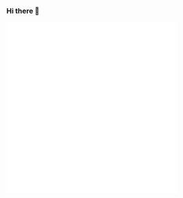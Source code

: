 ### Hi there 👋
<img src="https://github.com/31Vishal08/cc-visualizer/blob/main/src/main/java/com/ccvisualizer/ccvisualizer/output.svg" width="400" height="400">
<!--
**31Vishal08/31Vishal08** is a ✨ _special_ ✨ repository because its `README.md` (this file) appears on your GitHub profile.

Here are some ideas to get you started:

- 🔭 I’m currently working on ...
- 🌱 I’m currently learning ...
- 👯 I’m looking to collaborate on ...
- 🤔 I’m looking for help with ...
- 💬 Ask me about ...
- 📫 How to reach me: ...
- 😄 Pronouns: ...
- ⚡ Fun fact: .


-->
